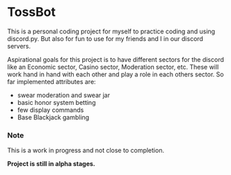 # TossBot
This is a personal coding project for myself to practice coding and using discord.py. But also for fun to use for my friends and I in our discord servers.

Aspirational goals for this project is to have different sectors for the discord like an Economic sector, Casino sector, Moderation sector, etc. These will work hand in hand with each other and play a role in each others sector. 
So far implemented attributes are: 
- swear moderation and swear jar 
- basic honor system betting
- few display commands
- Base Blackjack gambling

### Note
This is a work in progress and not close to completion.

**Project is still in alpha stages.**
